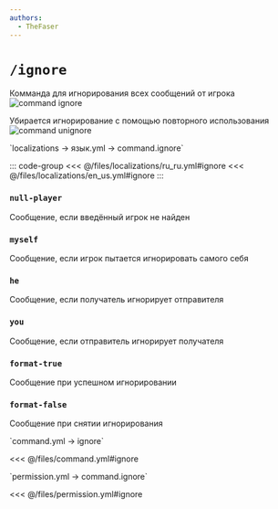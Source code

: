 ```yaml
---
authors:
  - TheFaser
---
```


# `/ignore`

Комманда для игнорирования всех сообщений от игрока
![command ignore](/commandignore.png)

Убирается игнорирование с помощью повторного использования
![command unignore](/commandunignore.png)

[//]: # (localization)
<!--@include: @/parts/words.md#localization--> 
<!--@include: @/parts/words.md#path--> `localizations → язык.yml → command.ignore`

<!--@include: @/parts/words.md#default--> 

::: code-group
<<< @/files/localizations/ru_ru.yml#ignore
<<< @/files/localizations/en_us.yml#ignore
:::

### `null-player`

Сообщение, если введённый игрок не найден

### `myself`

Сообщение, если игрок пытается игнорировать самого себя

### `he`

Сообщение, если получатель игнорирует отправителя

### `you`

Сообщение, если отправитель игнорирует получателя

### `format-true`

Сообщение при успешном игнорировании

### `format-false`

Сообщение при снятии игнорирования

[//]: # (command.yml)
<!--@include: @/parts/words.md#setting-->
<!--@include: @/parts/words.md#path--> `command.yml → ignore`

<!--@include: @/parts/words.md#default-->
<<< @/files/command.yml#ignore

<!--@include: @/parts/enable.md-->
<!--@include: @/parts/suggestOfflinePlayers.md-->
<!--@include: @/parts/aliases.md-->
<!--@include: @/parts/destination.md-->
<!--@include: @/parts/cooldown.md-->
<!--@include: @/parts/sound.md-->

[//]: # (permission.yml)
<!--@include: @/parts/words.md#permission-->
<!--@include: @/parts/words.md#path--> `permission.yml → command.ignore`

<!--@include: @/parts/words.md#default-->
<<< @/files/permission.yml#ignore

<!--@include: @/parts/permission/permissionTier3.md-->
<!--@include: @/parts/permission/cooldown.md-->
<!--@include: @/parts/permission/sound.md-->